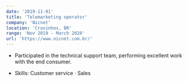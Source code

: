 ```yaml
---
date: '2019-11-01'
title: 'Telemarketing operator'
company: 'Nicnet'
location: 'Cravinhos, BR'
range: 'Nov 2019 - March 2020'
url: 'https://www.nicnet.com.br/'
---
```


- Participated in the technical support team, performing excellent work with the end consumer.

- Skills: Customer service · Sales
